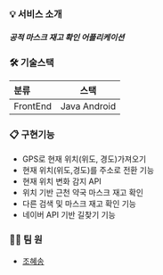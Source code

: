 

### 💡 서비스 소개

 ##### 공적 마스크 재고 확인 어플리케이션 

### 🛠 기술스택
 |   분류  |  스택 |
  |:--------|--------|
  |FrontEnd | Java Android   |


 
 ### 📋 구현기능 
 
- GPS로 현재 위치(위도, 경도)가져오기
- 현재 위치(위도,경도)를 주소로 전환 기능
- 현재 위치 변화 감지 API
- 위치 기반 근천 약국 마스크 재고 확인
- 다른 검색 및 마스크 재고 확인 기능
- 네이버 API 기반 길찾기 기능

### 👫🏻 팀 원

- [조혜송](https://github.com/SpaciousKitchen) 



